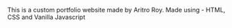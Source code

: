This is a custom portfolio website made by Aritro Roy.
Made using - HTML, CSS and Vanilla Javascript
